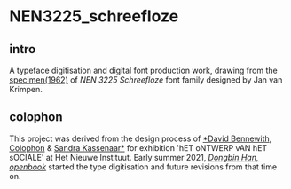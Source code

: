 # NEN3225_schreefloze

## intro
A typeface digitisation and digital font production work, drawing from the [specimen(1962)](https://www.nen.nl/en/nen-3225-1962-nl-6541) of *NEN 3225 Schreefloze* font family designed by Jan van Krimpen.

## colophon
This project was derived from the design process of [*David Bennewith, Colophon](https://colophon.info/) & [Sandra Kassenaar*](https://www.sandrakassenaar.com/) for exhibition 'hET oNTWERP vAN hET sOCIALE' at Het Nieuwe Instituut. Early summer 2021, [*Dongbin Han, openbook*](https://openboek.info/) started the type digitisation and future revisions from that time on. 
